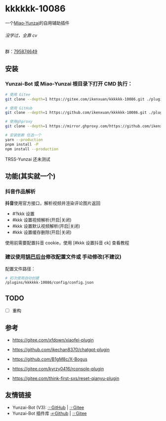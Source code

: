 # kkkkkk-10086

一个[Miao-Yunzai](https://github.com/yoimiya-kokomi/Miao-Yunzai)的自用辅助插件

###### 没学过，全靠 cv

群：[795874649](http://qm.qq.com/cgi-bin/qm/qr?_wv=1027&k=S8y6baEcSkO6TEO5kEdfgmJhz79Oxdw5&authKey=ficWQytHGz3KIv5i0HpGbEeMBpABBXfjEMYRzo3ZwMV%2B0Y5mq8cC0Yxbczfa904H&noverify=0&group_code=795874649)

## 安装

### Yunzai-Bot 或 Miao-Yunzai 根目录下打开 CMD 执行：

```sh
# 使用 Gitee
git clone --depth=1 https://gitee.com/ikenxuan/kkkkkk-10086.git ./plugins/kkkkkk-10086/

# 使用 GitHub
git clone --depth=1 https://github.com/ikenxuan/kkkkkk-10086.git ./plugins/kkkkkk-10086/

# 使用ghproxy
git clone --depth=1 https://mirror.ghproxy.com/https://github.com/ikenxuan/kkkkkk-10086.git ./plugins/kkkkkk-10086/
```

```sh
# 安装依赖 任选一个
yarn --production
pnpm install -P
npm install --production
```

TRSS-Yunzai 还未测试

## 功能(其实就一个)

### 抖音作品解析

**抖音**使用官方接口，解析视频并渲染评论图片返回

- #?kkk 设置
- #kkk 设置视频解析(开启|关闭)
- #kkk 设置默认视频解析(开启|关闭)
- #kkk 设置缓存删除(开启|关闭)

使用前需要配置抖音 cookie，使用 [#kkk 设置抖音 ck] 查看教程

### 建议使用[锅巴后台](https://gitee.com/guoba-yunzai/guoba-plugin)修改配置文件或 手动修改(不建议)

配置文件路径：

```sh
# 初次使用自动创建
/plugins/kkkkkk-10086/config/config.json
```

## TODO

- [ ] 重构

## 参考

- https://gitee.com/xfdown/xiaofei-plugin

- https://github.com/ikechan8370/chatgpt-plugin

- https://github.com/B1gM8c/X-Bogus

- https://gitee.com/kyrzy0416/rconsole-plugin

- https://gitee.com/think-first-sxs/reset-qianyu-plugin

## 友情链接

- Yunzai-Bot (V3): [☞GitHub](https://github.com/yoimiya-kokomi/Miao-Yunzai) | [☞Gitee](https://gitee.com/yoimiya-kokomi/Miao-Yunzai)
- Yunzai-Bot 插件库 [☞Github](https://github.com/yhArcadia/Yunzai-Bot-plugins-index) | [☞Gitee](https://gitee.com/yhArcadia/Yunzai-Bot-plugins-index)
